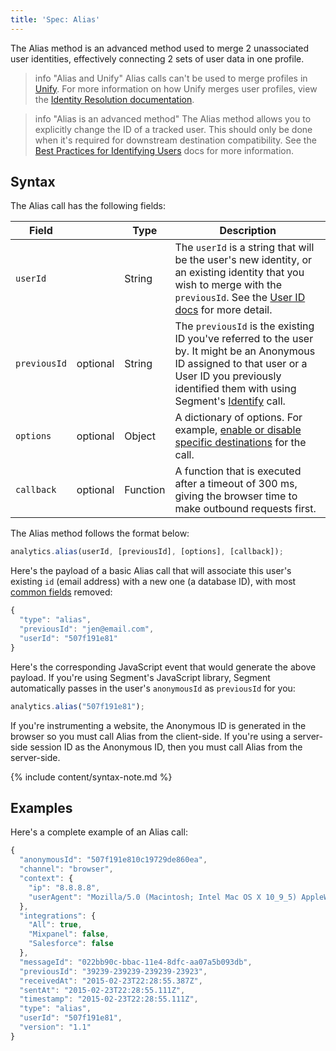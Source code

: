 ```yaml
---
title: 'Spec: Alias'
---
```


The Alias method is an advanced method used to merge 2 unassociated user identities, effectively connecting 2 sets of user data in one profile. 

> info "Alias and Unify"
> Alias calls can't be used to merge profiles in [Unify](/docs/unify/). For more information on how Unify merges user profiles, view the [Identity Resolution documentation](https://segment.com/docs/unify/identity-resolution/). 

> info "Alias is an advanced method"
> The Alias method allows you to explicitly change the ID of a tracked user. This should only be done when it's required for downstream destination compatibility. See the [Best Practices for Identifying Users](/docs/guides/how-to-guides/best-practices-identify/) docs for more information.

<!-- Since this is Segment's most advanced method, there are sections on each docs page for destinations that use it:

- [Kissmetrics](/docs/connections/destinations/catalog/kissmetrics#alias)
- [Mixpanel](/docs/connections/destinations/catalog/mixpanel#alias)
- [Vero](/docs/connections/destinations/catalog/vero#alias)
- [Amplitude](/docs/connections/destinations/catalog/amplitude/#alias)

 TODO: do more research on if this is required anywhere anymore. --->

## Syntax

The Alias call has the following fields:

| Field        |          | Type     | Description                                                                                                                                     |
| ------------ | -------- | -------- | ----------------------------------------------------------------------------------------------------------------------------------------------- |
| `userId`     |          | String   | The `userId` is a string that will be the user's new identity, or an existing identity that you wish to merge with the `previousId`. See the [User ID docs](/docs/connections/spec/identify#user-id) for more detail.                                                                                            |
| `previousId` | optional | String   | The `previousId` is the existing ID you've referred to the user by. It might be an Anonymous ID assigned to that user or a User ID you previously identified them with using Segment's [Identify](/docs/connections/spec/identify/) call.                                          |
| `options`    | optional | Object   | A dictionary of options. For example, [enable or disable specific destinations](#managing-data-flow-with-the-integrations-object) for the call. |
| `callback`   | optional | Function | A function that is executed after a timeout of 300 ms, giving the browser time to make outbound requests first.                                 |

The Alias method follows the format below:

```js
analytics.alias(userId, [previousId], [options], [callback]);
```

Here's the payload of a basic Alias call that will associate this user's existing `id` (email address) with a new one (a database ID), with most [common fields](/docs/connections/spec/common/) removed:

```js
{
  "type": "alias",
  "previousId": "jen@email.com",
  "userId": "507f191e81"
}
```

Here's the corresponding JavaScript event that would generate the above payload. If you're using Segment's JavaScript library, Segment automatically passes in the user's `anonymousId` as `previousId` for you:

```js
analytics.alias("507f191e81");
```

If you're instrumenting a website, the Anonymous ID is generated in the browser so you must call Alias from the client-side. If you're using a server-side session ID as the Anonymous ID, then you must call Alias from the server-side.


{% include content/syntax-note.md %}

## Examples
Here's a complete example of an Alias call:

```js
{
  "anonymousId": "507f191e810c19729de860ea",
  "channel": "browser",
  "context": {
    "ip": "8.8.8.8",
    "userAgent": "Mozilla/5.0 (Macintosh; Intel Mac OS X 10_9_5) AppleWebKit/537.36 (KHTML, like Gecko) Chrome/40.0.2214.115 Safari/537.36"
  },
  "integrations": {
    "All": true,
    "Mixpanel": false,
    "Salesforce": false
  },
  "messageId": "022bb90c-bbac-11e4-8dfc-aa07a5b093db",
  "previousId": "39239-239239-239239-23923",
  "receivedAt": "2015-02-23T22:28:55.387Z",
  "sentAt": "2015-02-23T22:28:55.111Z",
  "timestamp": "2015-02-23T22:28:55.111Z",
  "type": "alias",
  "userId": "507f191e81",
  "version": "1.1"
}
```
